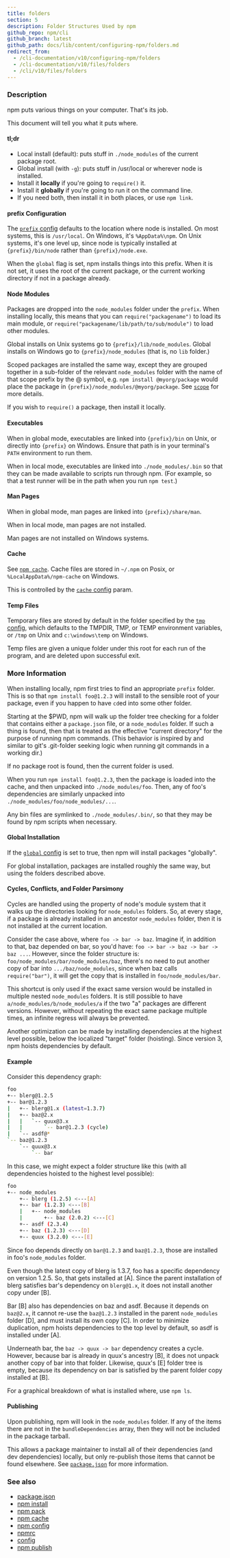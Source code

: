 ```yaml
---
title: folders
section: 5
description: Folder Structures Used by npm
github_repo: npm/cli
github_branch: latest
github_path: docs/lib/content/configuring-npm/folders.md
redirect_from:
  - /cli-documentation/v10/configuring-npm/folders
  - /cli-documentation/v10/files/folders
  - /cli/v10/files/folders
---
```


### Description

npm puts various things on your computer.  That's its job.

This document will tell you what it puts where.

#### tl;dr

* Local install (default): puts stuff in `./node_modules` of the current
  package root.
* Global install (with `-g`): puts stuff in /usr/local or wherever node
  is installed.
* Install it **locally** if you're going to `require()` it.
* Install it **globally** if you're going to run it on the command line.
* If you need both, then install it in both places, or use `npm link`.

#### prefix Configuration

The [`prefix` config](/cli/v10/using-npm/config#prefix) defaults to the location where
node is installed. On most systems, this is `/usr/local`. On Windows, it's
`%AppData%\npm`. On Unix systems, it's one level up, since node is typically
installed at `{prefix}/bin/node` rather than `{prefix}/node.exe`.

When the `global` flag is set, npm installs things into this prefix.
When it is not set, it uses the root of the current package, or the
current working directory if not in a package already.

#### Node Modules

Packages are dropped into the `node_modules` folder under the `prefix`.
When installing locally, this means that you can
`require("packagename")` to load its main module, or
`require("packagename/lib/path/to/sub/module")` to load other modules.

Global installs on Unix systems go to `{prefix}/lib/node_modules`.
Global installs on Windows go to `{prefix}/node_modules` (that is, no
`lib` folder.)

Scoped packages are installed the same way, except they are grouped together
in a sub-folder of the relevant `node_modules` folder with the name of that
scope prefix by the @ symbol, e.g. `npm install @myorg/package` would place
the package in `{prefix}/node_modules/@myorg/package`. See
[`scope`](/cli/v10/using-npm/scope) for more details.

If you wish to `require()` a package, then install it locally.

#### Executables

When in global mode, executables are linked into `{prefix}/bin` on Unix,
or directly into `{prefix}` on Windows.  Ensure that path is in your
terminal's `PATH` environment to run them.

When in local mode, executables are linked into
`./node_modules/.bin` so that they can be made available to scripts run
through npm.  (For example, so that a test runner will be in the path
when you run `npm test`.)

#### Man Pages

When in global mode, man pages are linked into `{prefix}/share/man`.

When in local mode, man pages are not installed.

Man pages are not installed on Windows systems.

#### Cache

See [`npm cache`](/cli/v10/commands/npm-cache).  Cache files are stored in `~/.npm` on Posix, or
`%LocalAppData%/npm-cache` on Windows.

This is controlled by the [`cache` config](/cli/v10/using-npm/config#cache) param.

#### Temp Files

Temporary files are stored by default in the folder specified by the
[`tmp` config](/cli/v10/using-npm/config#tmp), which defaults to the TMPDIR, TMP, or
TEMP environment variables, or `/tmp` on Unix and `c:\windows\temp` on Windows.

Temp files are given a unique folder under this root for each run of the
program, and are deleted upon successful exit.

### More Information

When installing locally, npm first tries to find an appropriate
`prefix` folder.  This is so that `npm install foo@1.2.3` will install
to the sensible root of your package, even if you happen to have `cd`ed
into some other folder.

Starting at the $PWD, npm will walk up the folder tree checking for a
folder that contains either a `package.json` file, or a `node_modules`
folder.  If such a thing is found, then that is treated as the effective
"current directory" for the purpose of running npm commands.  (This
behavior is inspired by and similar to git's .git-folder seeking
logic when running git commands in a working dir.)

If no package root is found, then the current folder is used.

When you run `npm install foo@1.2.3`, then the package is loaded into
the cache, and then unpacked into `./node_modules/foo`.  Then, any of
foo's dependencies are similarly unpacked into
`./node_modules/foo/node_modules/...`.

Any bin files are symlinked to `./node_modules/.bin/`, so that they may
be found by npm scripts when necessary.

#### Global Installation

If the [`global` config](/cli/v10/using-npm/config#global) is set to true, then npm will
install packages "globally".

For global installation, packages are installed roughly the same way,
but using the folders described above.

#### Cycles, Conflicts, and Folder Parsimony

Cycles are handled using the property of node's module system that it
walks up the directories looking for `node_modules` folders.  So, at every
stage, if a package is already installed in an ancestor `node_modules`
folder, then it is not installed at the current location.

Consider the case above, where `foo -> bar -> baz`.  Imagine if, in
addition to that, baz depended on bar, so you'd have:
`foo -> bar -> baz -> bar -> baz ...`.  However, since the folder
structure is: `foo/node_modules/bar/node_modules/baz`, there's no need to
put another copy of bar into `.../baz/node_modules`, since when baz calls
`require("bar")`, it will get the copy that is installed in
`foo/node_modules/bar`.

This shortcut is only used if the exact same
version would be installed in multiple nested `node_modules` folders.  It
is still possible to have `a/node_modules/b/node_modules/a` if the two
"a" packages are different versions.  However, without repeating the
exact same package multiple times, an infinite regress will always be
prevented.

Another optimization can be made by installing dependencies at the
highest level possible, below the localized "target" folder (hoisting).
Since version 3, npm hoists dependencies by default.

#### Example

Consider this dependency graph:

```bash
foo
+-- blerg@1.2.5
+-- bar@1.2.3
|   +-- blerg@1.x (latest=1.3.7)
|   +-- baz@2.x
|   |   `-- quux@3.x
|   |       `-- bar@1.2.3 (cycle)
|   `-- asdf@*
`-- baz@1.2.3
    `-- quux@3.x
        `-- bar
```

In this case, we might expect a folder structure like this 
(with all dependencies hoisted to the highest level possible):

```bash
foo
+-- node_modules
    +-- blerg (1.2.5) <---[A]
    +-- bar (1.2.3) <---[B]
    |   +-- node_modules
    |       +-- baz (2.0.2) <---[C]
    +-- asdf (2.3.4)
    +-- baz (1.2.3) <---[D]
    +-- quux (3.2.0) <---[E]
```

Since foo depends directly on `bar@1.2.3` and `baz@1.2.3`, those are
installed in foo's `node_modules` folder.

Even though the latest copy of blerg is 1.3.7, foo has a specific
dependency on version 1.2.5.  So, that gets installed at [A].  Since the
parent installation of blerg satisfies bar's dependency on `blerg@1.x`,
it does not install another copy under [B].

Bar [B] also has dependencies on baz and asdf.  Because it depends on `baz@2.x`, it cannot
re-use the `baz@1.2.3` installed in the parent `node_modules` folder [D],
and must install its own copy [C]. In order to minimize duplication, npm hoists 
dependencies to the top level by default, so asdf is installed under [A].

Underneath bar, the `baz -> quux -> bar` dependency creates a cycle.
However, because bar is already in quux's ancestry [B], it does not
unpack another copy of bar into that folder. Likewise, quux's [E] 
folder tree is empty, because its dependency on bar is satisfied
by the parent folder copy installed at [B].

For a graphical breakdown of what is installed where, use `npm ls`.

#### Publishing

Upon publishing, npm will look in the `node_modules` folder.  If any of
the items there are not in the `bundleDependencies` array, then they will
not be included in the package tarball.

This allows a package maintainer to install all of their dependencies
(and dev dependencies) locally, but only re-publish those items that
cannot be found elsewhere.  See [`package.json`](/cli/v10/configuring-npm/package-json) for more information.

### See also

* [package.json](/cli/v10/configuring-npm/package-json)
* [npm install](/cli/v10/commands/npm-install)
* [npm pack](/cli/v10/commands/npm-pack)
* [npm cache](/cli/v10/commands/npm-cache)
* [npm config](/cli/v10/commands/npm-config)
* [npmrc](/cli/v10/configuring-npm/npmrc)
* [config](/cli/v10/using-npm/config)
* [npm publish](/cli/v10/commands/npm-publish)
